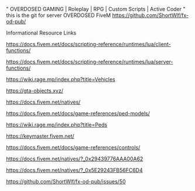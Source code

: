 " OVERDOSED GAMING | Roleplay | RPG | Custom Scripts | Active Coder "
this is the git for server OVERDOSED FiveM
https://github.com/ShortWlf/fx-od-pub/

Informational Resource Links

https://docs.fivem.net/docs/scripting-reference/runtimes/lua/client-functions/

https://docs.fivem.net/docs/scripting-reference/runtimes/lua/server-functions/

https://wiki.rage.mp/index.php?title=Vehicles

https://gta-objects.xyz/

https://docs.fivem.net/natives/

https://docs.fivem.net/docs/game-references/ped-models/

https://wiki.rage.mp/index.php?title=Peds

https://keymaster.fivem.net/

https://docs.fivem.net/docs/game-references/controls/

https://docs.fivem.net/natives/?_0x29439776AAA00A62

https://docs.fivem.net/natives/?_0x5E29243FB56FC6D4

https://github.com/ShortWlf/fx-od-pub/issues/50
